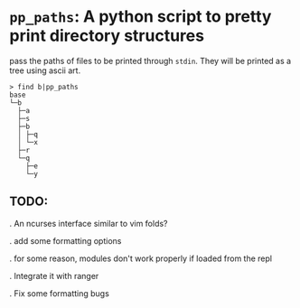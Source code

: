 # `pp_paths`: A python script to pretty print directory structures

pass the paths of files to be printed through `stdin`. They will be printed as a tree using ascii art.

    > find b|pp_paths
    base
    └─b
      ├─a
      ├─s
      ├─b
      │ ├─q
      │ └─x
      ├─r
      └─q
        ├─e
        └─y
        
        
## TODO:

. An ncurses interface similar to vim folds?

. add some formatting options

. for some reason, modules don't work properly if loaded from the repl 

. Integrate it with ranger

. Fix some formatting bugs